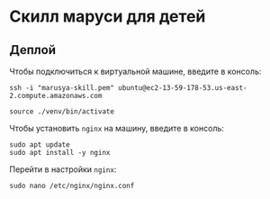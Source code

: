 # Скилл маруси для детей

## Деплой

Чтобы подключиться к виртуальной машине, введите в консоль:
```shell
ssh -i "marusya-skill.pem" ubuntu@ec2-13-59-178-53.us-east-2.compute.amazonaws.com
```

```shell
source ./venv/bin/activate
```

Чтобы установить `nginx` на машину, введите в консоль:
```shell
sudo apt update
sudo apt install -y nginx
```

Перейти в настройки `nginx`:
```shell
sudo nano /etc/nginx/nginx.conf
```

